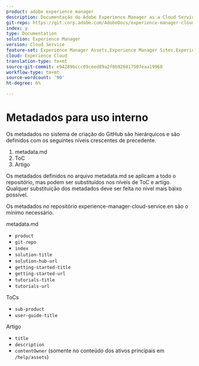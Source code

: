 ```yaml
---
product: adobe experience manager
description: Documentação do Adobe Experience Manager as a Cloud Service.
git-repo: https://git.corp.adobe.com/AdobeDocs/experience-manager-cloud-service.pt-BR
index: y
type: Documentation
solution: Experience Manager
version: Cloud Service
feature-set: Experience Manager Assets,Experience Manager Sites,Experience Manager, Experience Manager Forms, Experience Manager Cloud Manager
cloud: Experience Cloud
translation-type: tm+mt
source-git-commit: e94289bccc09ceed89a2f8b926817507eaa19968
workflow-type: tm+mt
source-wordcount: '90'
ht-degree: 6%

---
```



# Metadados para uso interno

Os metadados no sistema de criação do GitHub são hierárquicos e são definidos com os seguintes níveis crescentes de precedente.

1. metadata.md
1. ToC
1. Artigo

Os metadados definidos no arquivo metadata.md se aplicam a todo o repositório, mas podem ser substituídos nos níveis de ToC e artigo. Qualquer substituição dos metadados deve ser feita no nível mais baixo possível.

Os metadados no repositório experience-manager-cloud-service.en são o mínimo necessário.

metadata.md

* `product`
* `git-repo`
* `index`
* `solution-title`
* `solution-hub-url`
* `getting-started-title`
* `getting-started-url`
* `tutorials-title`
* `tutorials-url`

ToCs

* `sub-product`
* `user-guide-title`

Artigo

* `title`
* `description`
* `contentOwner` (somente no conteúdo dos ativos principais em  `/help/assets`)
